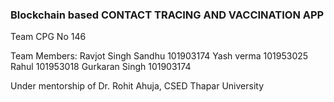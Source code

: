 ### Blockchain based CONTACT TRACING AND VACCINATION APP
Team CPG No 146

Team Members:
Ravjot Singh Sandhu 101903174
Yash verma 101953025
Rahul 101953018
Gurkaran Singh 101903174

Under mentorship of Dr. Rohit Ahuja, CSED Thapar University

